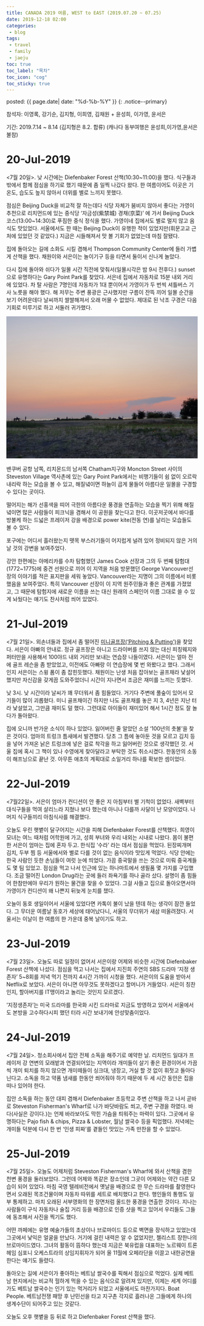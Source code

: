 ```yaml
---
title: CANADA 2019 여름, WEST to EAST (2019.07.20 ~ 07.25)
date: 2019-12-18 02:00
categories:
 - blog
tags:
 - travel
 - family
 - jaeju
toc: true
toc_label: "목차"
toc_icon: "cog"
toc_sticky: true
---
```


<head>
	<link rel="stylesheet" href="/resource/styles.css">
</head>

posted: {{ page.date| date: "%d-%b-%Y" }}
{: .notice--primary}


참석자: 이영록, 강기순, 김지형, 이희영, 김채원 + 윤성희, 이가영, 윤서은

기간: 2019.7.14 ~ 8.14 (김지형은 8.2. 합류) (캐나다 동부여행은 윤성희,이가영,윤서은 불참)

<h1 id="20-Jul-2019">20-Jul-2019</h1>

<7월 20일>. 낮 시간에는 Diefenbaker Forest 산책(10:30~11:00)을 했다. 식구들과 밖에서 함께 점심을 하기로 했기 때문에 좀 일찍 나갔다 왔다. 한 여름이어도 이곳은 기온도, 습도도 높지 않아서 더위를 별로 느끼지 못했다.

점심은 Beijing Duck을 비교적 잘 하는데다 식당 자체가 붐비지 않아서 좋다는 가영이 추천으로 리치먼드에 있는 중식당 ‘자금성(紫禁城) 경채(京菜)’ 에 가서 Beijing Duck 코스(13:00~14:30)로 푸짐한 중식 정식을 했다. 가영이네 집에서도 별로 멀지 않고 음식도 맛있었다. 서울에서도 한 때는 Beijing Duck이 유행한 적이 있었지만(휘문고교 근처에 있었던 것 같았다.) 지금은 시들해져서 맛 볼 기회가 없었는데 마침 잘됐다.

집에 돌아오는 길에 소화도 시킬 겸해서 Thompson Community Center에 들러 가볍게 산책을 했다. 채원이와 서은이는 놀이기구 등을 타면서 둘이서 신나게 놀았다.

다시 집에 돌아와 쉬다가 일몰 시간 직전에 맞춰서(일몰시각은 밤 9시 전후다.) sunset으로 유명하다는 Gary Point Park를 찾았다. 서은네 집에서 자동차로 15분 내외 거리에 있었다. 차 탈 사람은 7명인데 자동차가 1대 뿐이어서 가영이가 두 번씩 셔틀버스 기사 노릇을 해야 했다. 해 저무는 주변 풍광은 근사했지만 구름이 잔뜩 끼어 일몰 순간을 보기 어려운데다 날씨까지 쌀쌀해져서 오래 머물 수 없었다. 제대로 된 낙조 구경은 다음 기회로 미루기로 하고 서둘러 귀가했다. 

<!--img src="/assets/images/canada-2019/chawon-suheun-01.png"-->

<!--img src="/assets/images/canada-2019/chawon-suheun-02.png"-->

<img src="/assets/images/canada-2019/gary-point-park.png">
<br>

밴쿠버 공항 남쪽, 리치몬드의 남서쪽 Chatham지구와 Moncton Street 사이의 Steveston Village 역사촌에 있는 Gary Point Park에서는 비행기들이 쉼 없이 오르락내리락 하는 모습을 볼 수 있고, 해질녘이면 하늘이 곱게 물들어 아름다운 일몰을 구경할 수 있다는 곳이다.

떨어지는 해가 선홍색을 띠어 극한의 아름다운 풍경을 연출하는 모습을 찍기 위해 해질 녘이면 많은 사람들이 피크닉을 겸해서 이 공원을 찾는다고 한다. 이곳저곳에서 바다를 방불케 하는 드넓은 프레이저 강을 배경으로 power kite(전동 연)를 날리는 모습들도 볼 수 있다.

포구에는 어디서 흘러왔는지 뗏목 부스러기들이 어지럽게 널려 있어 정비되지 않은 거의 날 것의 강변을 보여주었다.

강안 한편에는 아메리카를 수차 탐험했던 James Cook 선장과 그의 두 번째 탐험대(1772~1775)에 중견 선원으로 끼어 이 지역을 처음 방문했던 George Vancouver선장의 이야기를 적은 표지판을 세워 놓았다. Vancouver라는 지명이 그의 이름에서 비롯했음을 보여주었다. 특히 Vancouver 선장이 이 지역 원주민들과 좋은 관계를 가졌었고, 그 때문에 탐험지에 새로운 이름을 쓰는 대신 원래의 스페인어 이름 그대로 쓸 수 있게 놔뒀다는 얘기도 찬사처럼 씌어 있었다.
 
<h1 id="21-Jul-2019">21-Jul-2019</h1>

<7월 21일>. 외손녀들과 집에서 좀 떨어진 <a href="https://maps.app.goo.gl/SyvGbT8WQDj2gro27">미니골프장(‘Pitching & Putting')</a>을 찾았다. 서은이 아빠의 안내로. 정규 골프장은 아니고 드라이버를 쓰지 않는 대신 피칭웨지와 퍼터만을 사용해서 100야드 내외 거리만 보내는 연습장 나들이였다. 서은이는 얼마 전에 골프 레슨을 좀 받았었고, 이전에도 아빠랑 이 연습장에 몇 번 와봤다고 했다. 그래서인지 서은이는 스윙 폼이 좀 잡힌듯했다. 채원이는 난생 처음 잡아보는 골프채라 낯설어 했지만 자신감을 갖게끔 도와주었더니 시간이 지나면서 조금은 재미를 느끼는 듯했다.

낮 3시. 낮 시간이라 날씨가 꽤 무더워서 좀 힘들었다. 거기다 주변에 풀숲이 있어서 모기들이 많이 괴롭혔다. 미니 골프채이긴 하지만 나도 골프채를 놓은 지 3, 4년은 지난 터라 낯설었고, 그만큼 재미도 덜 했다. 그런대로 아이들이 재미있어 해서 1시간 정도 잘 놀다가 돌아왔다.

집에 오니까 반가운 소식이 하나 있었다. 잃어버린 줄 알았던 소설 ‘100년의 촛불’을 찾은 것이다. 엄마의 트렁크 틈새에서 발견했다. 당초 그 틈에 놓아둔 것을 모르고 김치 등을 넣어 가져온 낡은 트렁크에 넣은 걸로 착각을 하고 잃어버린 것으로 생각했던 것. 서울 집에 혹시 그 책이 있나 수영에게 찾아달라고 부탁한 것도 취소시켰다. 한동안의 소동이 해프닝으로 끝난 것. 아무튼 애초의 계획대로 소일거리 하나를 확보한 셈이었다.
 
<h1 id="22-Jul-2019">22-Jul-2019</h1>

<7월22일>. 서은이 엄마가 컨디션이 안 좋은 지 아침부터 별 기척이 없었다. 새벽부터 대식구들을 먹여 살리느라 지쳤나 보다 했는데 아니나 다를까 사달이 난 모양이었다. 나머지 식구들끼리 아침식사를 해결했다.

오늘도 우린 햇볕이 달구어지는 시간을 피해 Diefenbaker Forest를 산책했다. 희영이 모녀는 여느 때처럼 어학원에 가고, 성희 부녀와 우리 내외는 시내로 나왔다. 몸이 불편한 서은이 엄마는 집에 혼자 두고. 한식집 ‘수라’ 라는 데서 점심을 먹었다. 된장찌개며 김치, 두부 찜 등 서울에서와 별로 다를 것이 없는 음식이라 맛있게 먹었다. 식당 안에는 한국 사람인 듯한 손님들이 여럿 눈에 띄었다. 가끔 중국말을 쓰는 것으로 미뤄 중국계들도 몇 팀 있었고. 점심을 먹고 나서 인근에 있는 하나마트에서 생필품 몇 가지를 구입했다. 조금 떨어진 London Drug라는 곳에 들러 좌욕기를 하나 골라 샀다. 설명이 좀 힘들어 한참만에야 우리가 원하는 물건을 찾을 수 있었다. 그걸 사들고 집으로 돌아오면서야 가영이가 컨디션이 왜 나쁜지 뒤늦게 눈치를 챘다.

오늘이 동호 생일이어서 서울에 있었다면 카톡이 불이 났을 텐데 하는 생각이 잠깐 들었다. 그 무더운 여름날 동호가 세상에 태어났다니, 서울의 무더위가 새삼 떠올려졌다. 서울서는 이날이 한 여름의 한 가운데 중복 날이기도 하고.
 
<h1 id="23-Jul-2019">23-Jul-2019</h1>

<7월 23일>. 오늘도 따로 일정이 없어서 서은이랑 어제와 비슷한 시간에 Diefenbaker Forest 산책에 나섰다. 점심을 먹고 나서는 집에서 지진희 주연의 SBS 드라마 ‘지정 생존자’ 5~8회를 저녁 먹기 전까지 4시간 가까이 시청을 했다. 서은이의 도움을 받아서 Netflix로 보았다. 서은이 아니면 아무것도 못하겠다고 할머니가 거들었다. 서은이 칭찬인지, 할아버지를 IT맹이라고 놀리는 것인지 모르겠다.

‘지정생존자’는 미국 드라마를 한국화 시킨 드라마로 지금도 방영하고 있어서 서울에서도 본방을 고수하다시피 했던 터라 시간 보내기에 안성맞춤이었다.
 
<h1 id="24-Jul-2019">24-Jul-2019</h1>

<7월 24일>. 청소회사에서 집안 전체 소독을 해주기로 예약한 날. 리치먼드 일대가 프레이저 강 연변의 모래밭과 연결되어있는 지역이라 개미들이 살기 좋은 환경이어서 가끔씩 개미 퇴치를 하지 않으면 개미떼들이 싱크대, 냉장고, 거실 할 것 없이 휘젓고 돌아다닌다고. 소독을 하고 약품 냄새를 한동안 쐬어줘야 하기 때문에 두 세 시간 동안은 집을 떠나 있어야 한다.

집안 소독을 하는 동안 대피 겸해서 Diefenbaker 초등학교 주변 산책을 하고 나서 곧바로 Steveston Fisherman's Wharf로 나가 바닷바람도 쐬고, 주변 구경을 하였다. 바다(사실은 강이다.)는 언제 바라보아도 막힌 가슴을 틔워주는 마력이 있다. 그곳에서 유명하다는 Pajo fish & chips, Pizza & Lobster, 월남 쌀국수 등을 픽업했다. 저녁에는 개미들 덕분에 다시 한 번 ‘인생 피짜’를 곁들인 맛있는 가족 만찬을 할 수 있었다.
 
<h1 id="25-Jul-2019">25-Jul-2019</h1>

<7월 25일>. 오늘도 어제처럼 Steveston Fisherman's Wharf에 와서 산책을 겸한 천변 풍경을 둘러보았다. 그런데 어제와 똑같은 장소인데 그곳이 어제와는 약간 다른 모습이 되어 있었다. 마침 국영 텔레비전에서 옛날을 배경으로 한 무슨 드라마를 촬영한다면서 오래된 목조건물이며 자동차 따위를 세트로 배치했다고 한다. 행인들의 통행도 일부 통제하고. 마치 오래된 서부영화의 한 장면처럼 올드한 풍경을 연출한 것이다. 지나는 사람들이 구식 자동차나 술집 거리 등을 배경으로 인증 샷을 찍고 있어서 우리들도 그들에 동조해서 사진을 찍기도 했다.

어떤 까페에는 유명 예술가들의 초상이나 브로마이드 등으로 벽면을 장식하고 있었는데 그곳에서 낯익은 얼굴을 만났다. 거기에 걸린 내력은 알 수 없었지만, 첼리스트 장한나의 브로마이드였다. 그녀의 활동이 뜸하다 했는데 지금은 북유럽을 대표하는 노르웨이 트론헤임 심포니 오케스트라의 상임지휘자가 되어 올 11월에 오페라단을 이끌고 내한공연을 한다는 얘기도 들렸다.

돌아오는 길에 서은이가 좋아하는 베트남 쌀국수를 픽해서 점심으로 먹었다. 실제 베트남 현지에서는 비교적 헐하게 먹을 수 있는 음식으로 알려져 있지만, 이제는 세계 어디를 가도 베트남 쌀국수는 인기 있는 먹거리가 되었고 서울에서도 마찬가지다. Boat People. 베트남전쟁 패망 후 난민선을 타고 지구촌 각지로 흘러나온 그들에게 하나의 생계수단이 되어주고 있는 것같다.

오늘도 오후 햇볕을 등 뒤로 하고 Diefenbaker Forest 산책을 했다.
